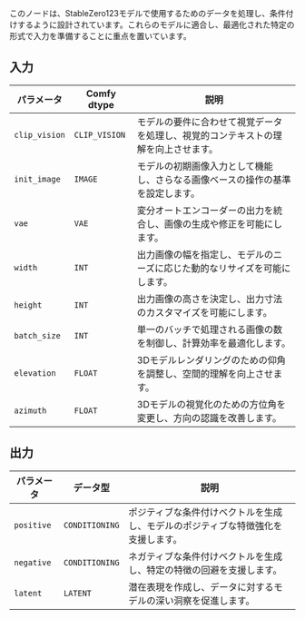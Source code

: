
このノードは、StableZero123モデルで使用するためのデータを処理し、条件付けするように設計されています。これらのモデルに適合し、最適化された特定の形式で入力を準備することに重点を置いています。

## 入力

| パラメータ             | Comfy dtype        | 説明 |
|-----------------------|--------------------|-------------|
| `clip_vision`         | `CLIP_VISION`      | モデルの要件に合わせて視覚データを処理し、視覚的コンテキストの理解を向上させます。 |
| `init_image`          | `IMAGE`            | モデルの初期画像入力として機能し、さらなる画像ベースの操作の基準を設定します。 |
| `vae`                 | `VAE`              | 変分オートエンコーダーの出力を統合し、画像の生成や修正を可能にします。 |
| `width`               | `INT`              | 出力画像の幅を指定し、モデルのニーズに応じた動的なリサイズを可能にします。 |
| `height`              | `INT`              | 出力画像の高さを決定し、出力寸法のカスタマイズを可能にします。 |
| `batch_size`          | `INT`              | 単一のバッチで処理される画像の数を制御し、計算効率を最適化します。 |
| `elevation`           | `FLOAT`            | 3Dモデルレンダリングのための仰角を調整し、空間的理解を向上させます。 |
| `azimuth`             | `FLOAT`            | 3Dモデルの視覚化のための方位角を変更し、方向の認識を改善します。 |

## 出力

| パラメータ     | データ型 | 説明 |
|---------------|--------------|-------------|
| `positive`    | `CONDITIONING` | ポジティブな条件付けベクトルを生成し、モデルのポジティブな特徴強化を支援します。 |
| `negative`    | `CONDITIONING` | ネガティブな条件付けベクトルを生成し、特定の特徴の回避を支援します。 |
| `latent`      | `LATENT`     | 潜在表現を作成し、データに対するモデルの深い洞察を促進します。 |
